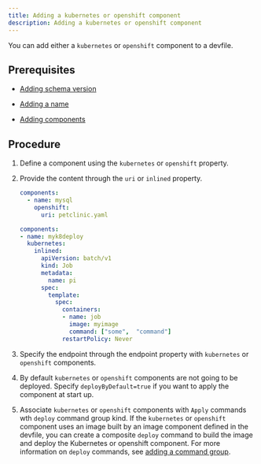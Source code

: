 ```yaml
---
title: Adding a kubernetes or openshift component
description: Adding a kubernetes or openshift component
---
```


You can add either a `kubernetes` or `openshift` component to a devfile.

## Prerequisites

- [Adding schema version](./versions)

- [Adding a name](./metadata)

- [Adding components](./adding-components)

## Procedure

1. Define a component using the `kubernetes` or `openshift` property.

2. Provide the content through the `uri` or `inlined` property.

    ```yaml {% title="Adding an openshift component using the uri property" filename="devfile.yaml" %}
    components:
      - name: mysql
        openshift:
          uri: petclinic.yaml
    ```

    ```yaml {% title="Adding a kubernetes component using the inlined property" filename="devfile.yaml" %}
    components:
    - name: myk8deploy
      kubernetes:
        inlined:
          apiVersion: batch/v1
          kind: Job
          metadata:
            name: pi
          spec:
            template:
              spec:
                containers:
                - name: job
                  image: myimage
                  command: ["some",  "command"]
                restartPolicy: Never
    ```

3. Specify the endpoint through the endpoint property with `kubernetes`
    or `openshift` components.

4. By default `kubernetes` or `openshift` components are not going to
    be deployed. Specify `deployByDefault=true` if you want to apply the
    component at start up.

5. Associate `kubernetes` or `openshift` components with `Apply`
    commands wth `deploy` command group kind. If the `kubernetes` or
    `openshift` component uses an image built by an image component
    defined in the devfile, you can create a composite `deploy` command
    to build the image and deploy the Kubernetes or openshift component.
    For more information on `deploy` commands, see [adding a command group](./adding-a-command-group).
